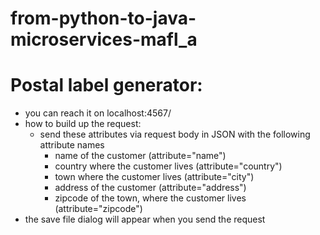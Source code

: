 # from-python-to-java-microservices-mafl_a
# Postal label generator:
- you can reach it on localhost:4567/
- how to build up the request:
    - send these attributes via request body in JSON with the following attribute names
        - name of the customer (attribute="name")
        - country where the customer lives (attribute="country")
        - town where the customer lives (attribute="city")
        - address of the customer (attribute="address")
        - zipcode of the town, where the customer lives (attribute="zipcode")
- the save file dialog will appear when you send the request



